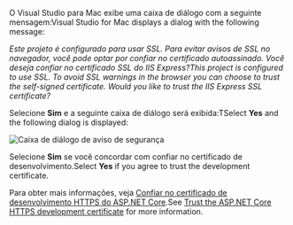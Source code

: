 <span data-ttu-id="5fc91-101">O Visual Studio para Mac exibe uma caixa de diálogo com a seguinte mensagem:</span><span class="sxs-lookup"><span data-stu-id="5fc91-101">Visual Studio for Mac displays a dialog with the following message:</span></span>

<span data-ttu-id="5fc91-102">*Este projeto é configurado para usar SSL. Para evitar avisos de SSL no navegador, você pode optar por confiar no certificado autoassinado. Você deseja confiar no certificado SSL do IIS Express?*</span><span class="sxs-lookup"><span data-stu-id="5fc91-102">*This project is configured to use SSL. To avoid SSL warnings in the browser you can choose to trust the self-signed certificate. Would you like to trust the IIS Express SSL certificate?*</span></span>

<span data-ttu-id="5fc91-103">Selecione **Sim** e a seguinte caixa de diálogo será exibida:</span><span class="sxs-lookup"><span data-stu-id="5fc91-103">TSelect **Yes** and the following dialog is displayed:</span></span>

![Caixa de diálogo de aviso de segurança](~/getting-started/_static/cert.png)

<span data-ttu-id="5fc91-105">Selecione **Sim** se você concordar com confiar no certificado de desenvolvimento.</span><span class="sxs-lookup"><span data-stu-id="5fc91-105">Select **Yes** if you agree to trust the development certificate.</span></span>

<span data-ttu-id="5fc91-106">Para obter mais informações, veja [Confiar no certificado de desenvolvimento HTTPS do ASP.NET Core](xref:security/enforcing-ssl#trust-the-aspnet-core-https-development-certificate-on-windows-and-macos).</span><span class="sxs-lookup"><span data-stu-id="5fc91-106">See [Trust the ASP.NET Core HTTPS development certificate](xref:security/enforcing-ssl#trust-the-aspnet-core-https-development-certificate-on-windows-and-macos) for more information.</span></span>